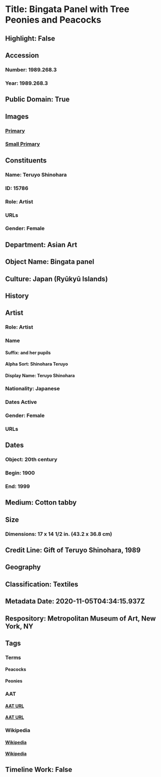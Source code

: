 # Title: Bingata Panel with Tree Peonies and Peacocks
## Highlight: False
## Accession
### Number: 1989.268.3
### Year: 1989.268.3
## Public Domain: True
## Images
### [Primary](https://images.metmuseum.org/CRDImages/as/original/DP14251.jpg)
### [Small Primary](https://images.metmuseum.org/CRDImages/as/web-large/DP14251.jpg)
## Constituents
### Name: Teruyo Shinohara
### ID: 15786
### Role: Artist
### URLs
### Gender: Female
## Department: Asian Art
## Object Name: Bingata panel
## Culture: Japan (Ryūkyū Islands)
## History
## Artist
### Role: Artist
### Name
#### Suffix: and her pupils
#### Alpha Sort: Shinohara Teruyo
#### Display Name: Teruyo Shinohara
### Nationality: Japanese
### Dates Active
### Gender: Female
### URLs
## Dates
### Object: 20th century
### Begin: 1900
### End: 1999
## Medium: Cotton tabby
## Size
### Dimensions: 17 x 14 1/2 in. (43.2 x 36.8 cm)
## Credit Line: Gift of Teruyo Shinohara, 1989
## Geography
## Classification: Textiles
## Metadata Date: 2020-11-05T04:34:15.937Z
## Respository: Metropolitan Museum of Art, New York, NY
## Tags
### Terms
#### Peacocks
#### Peonies
### AAT
#### [AAT URL](http://vocab.getty.edu/page/aat/300250082)
#### [AAT URL](http://vocab.getty.edu/page/aat/300380052)
### Wikipedia
#### [Wikipedia]()
#### [Wikipedia]()
## Timeline Work: False